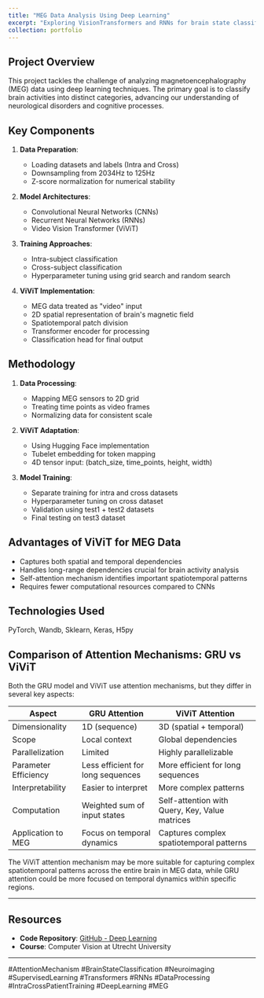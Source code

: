 ```yaml
---
title: "MEG Data Analysis Using Deep Learning"
excerpt: "Exploring VisionTransformers and RNNs for brain state classification"
collection: portfolio
---
```


## Project Overview

This project tackles the challenge of analyzing magnetoencephalography (MEG) data using deep learning techniques. The primary goal is to classify brain activities into distinct categories, advancing our understanding of neurological disorders and cognitive processes.

## Key Components

1. **Data Preparation**:
   - Loading datasets and labels (Intra and Cross)
   - Downsampling from 2034Hz to 125Hz
   - Z-score normalization for numerical stability

2. **Model Architectures**:
   - Convolutional Neural Networks (CNNs)
   - Recurrent Neural Networks (RNNs)
   - Video Vision Transformer (ViViT)

3. **Training Approaches**:
   - Intra-subject classification
   - Cross-subject classification
   - Hyperparameter tuning using grid search and random search

4. **ViViT Implementation**:
   - MEG data treated as "video" input
   - 2D spatial representation of brain's magnetic field
   - Spatiotemporal patch division
   - Transformer encoder for processing
   - Classification head for final output

## Methodology

1. **Data Processing**:
   - Mapping MEG sensors to 2D grid
   - Treating time points as video frames
   - Normalizing data for consistent scale

2. **ViViT Adaptation**:
   - Using Hugging Face implementation
   - Tubelet embedding for token mapping
   - 4D tensor input: (batch_size, time_points, height, width)

3. **Model Training**:
   - Separate training for intra and cross datasets
   - Hyperparameter tuning on cross dataset
   - Validation using test1 + test2 datasets
   - Final testing on test3 dataset

## Advantages of ViViT for MEG Data

- Captures both spatial and temporal dependencies
- Handles long-range dependencies crucial for brain activity analysis
- Self-attention mechanism identifies important spatiotemporal patterns
- Requires fewer computational resources compared to CNNs

## Technologies Used

PyTorch, Wandb, Sklearn, Keras, H5py

## Comparison of Attention Mechanisms: GRU vs ViViT

Both the GRU model and ViViT use attention mechanisms, but they differ in several key aspects:

| Aspect | GRU Attention | ViViT Attention |
|--------|---------------|-----------------|
| Dimensionality | 1D (sequence) | 3D (spatial + temporal) |
| Scope | Local context | Global dependencies |
| Parallelization | Limited | Highly parallelizable |
| Parameter Efficiency | Less efficient for long sequences | More efficient for long sequences |
| Interpretability | Easier to interpret | More complex patterns |
| Computation | Weighted sum of input states | Self-attention with Query, Key, Value matrices |
| Application to MEG | Focus on temporal dynamics | Captures complex spatiotemporal patterns |

The ViViT attention mechanism may be more suitable for capturing complex spatiotemporal patterns across the entire brain in MEG data, while GRU attention could be more focused on temporal dynamics within specific regions.

---
## Resources

- **Code Repository**: [GitHub - Deep Learning](https://github.com/RiccardoCampanella/Deep_Learning)
- **Course**: Computer Vision at Utrecht University

---

#AttentionMechanism #BrainStateClassification #Neuroimaging #SupervisedLearning 
#Transformers #RNNs #DataProcessing #IntraCrossPatientTraining #DeepLearning #MEG